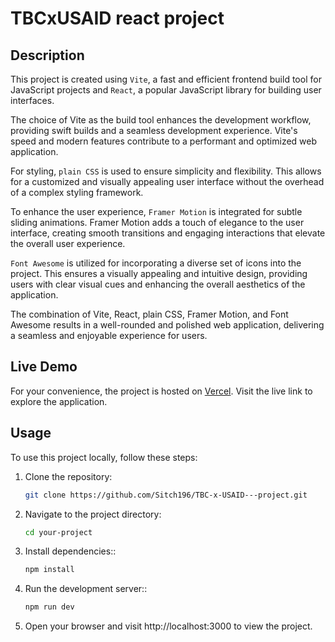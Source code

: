 # TBCxUSAID react project

## Description


This project is created using `Vite`, a fast and efficient frontend build tool for JavaScript projects and `React`, a popular JavaScript library for building user interfaces.

The choice of Vite as the build tool enhances the development workflow, providing swift builds and a seamless development experience. Vite's speed and modern features contribute to a performant and optimized web application.

For styling, `plain CSS` is used to ensure simplicity and flexibility. This allows for a customized and visually appealing user interface without the overhead of a complex styling framework.

To enhance the user experience, `Framer Motion` is integrated for subtle sliding animations. Framer Motion adds a touch of elegance to the user interface, creating smooth transitions and engaging interactions that elevate the overall user experience.

`Font Awesome` is utilized for incorporating a diverse set of icons into the project. This ensures a visually appealing and intuitive design, providing users with clear visual cues and enhancing the overall aesthetics of the application.

The combination of Vite, React, plain CSS, Framer Motion, and Font Awesome results in a well-rounded and polished web application, delivering a seamless and enjoyable experience for users.

## Live Demo

For your convenience, the project is hosted on [Vercel](https://tbc-x-usaid-project.vercel.app/). Visit the live link to explore the application.

## Usage

To use this project locally, follow these steps:

1. Clone the repository:
   ```bash
   git clone https://github.com/Sitch196/TBC-x-USAID---project.git
   ```
2. Navigate to the project directory:
   ```bash
   cd your-project
   ```
3. Install dependencies::

   ```bash
   npm install

   ```

4. Run the development server::

   ```bash
   npm run dev

   ```

5. Open your browser and visit http://localhost:3000 to view the project.
